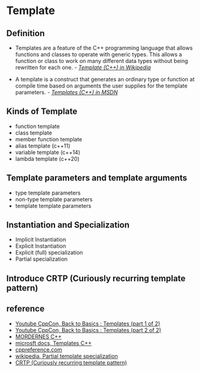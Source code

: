 # Template

## Definition

- Templates are a feature of the C++ programming language that allows functions and classes to operate with generic types. This allows a function or class to work on many different data types without being rewritten for each one. - *[Template (C++) in Wikipedia](https://en.wikipedia.org/wiki/Template_\(C%2B%2B\))*

- A template is a construct that generates an ordinary type or function at compile time based on arguments the user supplies for the template parameters. - *[Templates (C++) in MSDN](https://docs.microsoft.com/en-us/cpp/cpp/templates-cpp?view=msvc-170#defining-and-using-templates)*

## Kinds of Template

- function template
- class template
- member function template
- alias template (c++11)
- variable template (c++14)
- lambda template (c++20)

## Template parameters and template arguments

- type template parameters
- non-type template parameters
- template template parameters

## Instantiation and Specialization

- Implicit Instantiation
- Explicit Instantiation
- Explicit (full) specialization
- Partial specialization

## Introduce CRTP (Curiously recurring template pattern)

## reference

- [Youtube CppCon, Back to Basics : Templates (part 1 of 2)](https://youtu.be/XN319NYEOcE)
- [Youtube CppCon, Back to Basics : Templates (part 2 of 2)](https://youtu.be/2Y9XbltAfXs)
- [MORDERNES C++](https://www.modernescpp.com/index.php/template-instantiation)
- [microsft docs, Templates C++](<https://docs.microsoft.com/en-us/cpp/cpp/templates-cpp?view=msvc-170>)
- [cppreference.com](https://en.cppreference.com/w/cpp/language/templates)
- [wikipedia, Partial template specialization](https://en.wikipedia.org/wiki/Partial_template_specialization)
- [CRTP (Curiously recurring template pattern)](https://en.cppreference.com/w/cpp/language/crtp)
